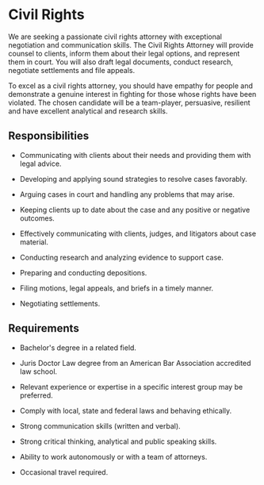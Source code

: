 # Civil Rights

We are seeking a passionate civil rights attorney with exceptional negotiation and communication skills. The Civil Rights Attorney will provide counsel to clients, inform them about their legal options, and represent them in court. You will also draft legal documents, conduct research, negotiate settlements and file appeals.

To excel as a civil rights attorney, you should have empathy for people and demonstrate a genuine interest in fighting for those whose rights have been violated. The chosen candidate will be a team-player, persuasive, resilient and have excellent analytical and research skills.

## Responsibilities

* Communicating with clients about their needs and providing them with legal advice.

* Developing and applying sound strategies to resolve cases favorably.

* Arguing cases in court and handling any problems that may arise.

* Keeping clients up to date about the case and any positive or negative outcomes.

* Effectively communicating with clients, judges, and litigators about case material.

* Conducting research and analyzing evidence to support case.

* Preparing and conducting depositions.

* Filing motions, legal appeals, and briefs in a timely manner.

* Negotiating settlements.

## Requirements

* Bachelor's degree in a related field.

* Juris Doctor Law degree from an American Bar Association accredited law school.

* Relevant experience or expertise in a specific interest group may be preferred.

* Comply with local, state and federal laws and behaving ethically.

* Strong communication skills (written and verbal).

* Strong critical thinking, analytical and public speaking skills.

* Ability to work autonomously or with a team of attorneys.

* Occasional travel required.

